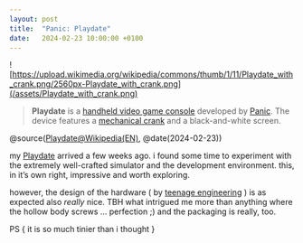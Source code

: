 ```yaml
---
layout: post
title:  "Panic: Playdate"
date:   2024-02-23 10:00:00 +0100
---
```


![https://upload.wikimedia.org/wikipedia/commons/thumb/1/11/Playdate_with_crank.png/2560px-Playdate_with_crank.png](/assets/Playdate_with_crank.png)

> **Playdate** is a [handheld video game console](https://en.wikipedia.org/wiki/Handheld_game_console "Handheld game console") developed by [Panic](https://en.wikipedia.org/wiki/Panic_Inc. "Panic Inc."). The device features a [mechanical crank](https://en.wikipedia.org/wiki/Crank_(mechanism) "Crank (mechanism)") and a black-and-white screen. 

@source([Playdate@Wikipedia(EN)](https://en.wikipedia.org/wiki/Playdate_(console)), @date(2024-02-23))

my [Playdate](https://play.date) arrived a few weeks ago. i found some time to experiment with the extremely well-crafted simulator and the development environment. this, in it’s own right, impressive and worth exploring. 

however, the design of the hardware ( by [teenage engineering](https://teenage.engineering/) ) is as expected also *really* nice. TBH what intrigued me more than anything where the hollow body screws … perfection ;) and the packaging is really, too.

PS { it is so much tinier than i thought }